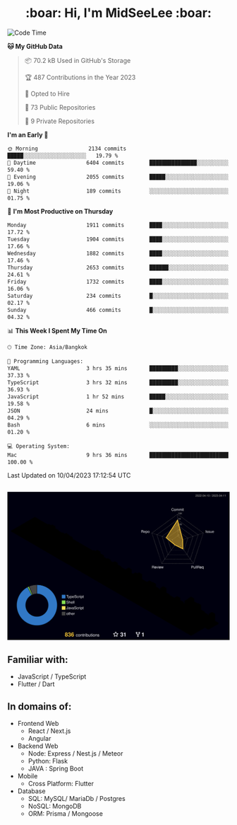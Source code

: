 <h1 align="center"> :boar: Hi, I'm MidSeeLee :boar:</h1>
 
<!--START_SECTION:waka-->
![Code Time](http://img.shields.io/badge/Code%20Time-537%20hrs%2046%20mins-blue)

**🐱 My GitHub Data** 

> 📦 70.2 kB Used in GitHub's Storage 
 > 
> 🏆 487 Contributions in the Year 2023
 > 
> 💼 Opted to Hire
 > 
> 📜 73 Public Repositories 
 > 
> 🔑 9 Private Repositories 
 > 
**I'm an Early 🐤** 

```text
🌞 Morning                2134 commits        █████░░░░░░░░░░░░░░░░░░░░   19.79 % 
🌆 Daytime                6404 commits        ███████████████░░░░░░░░░░   59.40 % 
🌃 Evening                2055 commits        █████░░░░░░░░░░░░░░░░░░░░   19.06 % 
🌙 Night                  189 commits         ░░░░░░░░░░░░░░░░░░░░░░░░░   01.75 % 
```
📅 **I'm Most Productive on Thursday** 

```text
Monday                   1911 commits        ████░░░░░░░░░░░░░░░░░░░░░   17.72 % 
Tuesday                  1904 commits        ████░░░░░░░░░░░░░░░░░░░░░   17.66 % 
Wednesday                1882 commits        ████░░░░░░░░░░░░░░░░░░░░░   17.46 % 
Thursday                 2653 commits        ██████░░░░░░░░░░░░░░░░░░░   24.61 % 
Friday                   1732 commits        ████░░░░░░░░░░░░░░░░░░░░░   16.06 % 
Saturday                 234 commits         █░░░░░░░░░░░░░░░░░░░░░░░░   02.17 % 
Sunday                   466 commits         █░░░░░░░░░░░░░░░░░░░░░░░░   04.32 % 
```


📊 **This Week I Spent My Time On** 

```text
🕑︎ Time Zone: Asia/Bangkok

💬 Programming Languages: 
YAML                     3 hrs 35 mins       █████████░░░░░░░░░░░░░░░░   37.33 % 
TypeScript               3 hrs 32 mins       █████████░░░░░░░░░░░░░░░░   36.93 % 
JavaScript               1 hr 52 mins        █████░░░░░░░░░░░░░░░░░░░░   19.58 % 
JSON                     24 mins             █░░░░░░░░░░░░░░░░░░░░░░░░   04.29 % 
Bash                     6 mins              ░░░░░░░░░░░░░░░░░░░░░░░░░   01.20 % 

💻 Operating System: 
Mac                      9 hrs 36 mins       █████████████████████████   100.00 % 
```


 Last Updated on 10/04/2023 17:12:54 UTC
<!--END_SECTION:waka-->

##

![](./profile-3d-contrib/profile-night-rainbow.svg)

## Familiar with:
- JavaScript / TypeScript
- Flutter / Dart

## In domains of:
- Frontend Web
  - React / Next.js
  - Angular
- Backend Web
  - Node: Express / Nest.js / Meteor
  - Python: Flask
  - JAVA : Spring Boot
- Mobile
  - Cross Platform: Flutter
- Database
  - SQL: MySQL/ MariaDb / Postgres
  - NoSQL: MongoDB
  - ORM: Prisma / Mongoose
